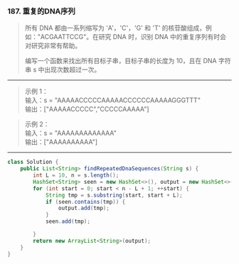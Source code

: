 ### 187. 重复的DNA序列

>所有 DNA 都由一系列缩写为 'A'，'C'，'G' 和 'T' 的核苷酸组成，例如："ACGAATTCCG"。在研究 DNA 时，识别 DNA 中的重复序列有时会对研究非常有帮助。
>
>编写一个函数来找出所有目标子串，目标子串的长度为 10，且在 DNA 字符串 s 中出现次数超过一次。
***
>示例 1：  
>输入：s = "AAAAACCCCCAAAAACCCCCCAAAAAGGGTTT"  
>输出：["AAAAACCCCC","CCCCCAAAAA"]  

>示例 2：  
>输入：s = "AAAAAAAAAAAAA"  
>输出：["AAAAAAAAAA"]   
***
```java
class Solution {
    public List<String> findRepeatedDnaSequences(String s) {
        int L = 10, n = s.length();
        HashSet<String> seen = new HashSet<>(), output = new HashSet<>();
        for (int start = 0; start < n - L + 1; ++start) {
            String tmp = s.substring(start, start + L);
            if (seen.contains(tmp)) {
                output.add(tmp);
            }
            seen.add(tmp);

        }
        return new ArrayList<String>(output);
    }
}
```

